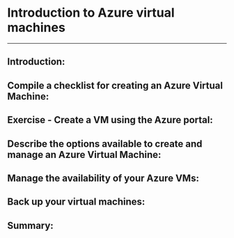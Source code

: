 # Introduction to Azure virtual machines 

____

## Introduction: 

## Compile a checklist for creating an Azure Virtual Machine: 

## Exercise - Create a VM using the Azure portal: 

## Describe the options available to create and manage an Azure Virtual Machine: 

## Manage the availability of your Azure VMs: 

## Back up your virtual machines: 

## Summary: 

